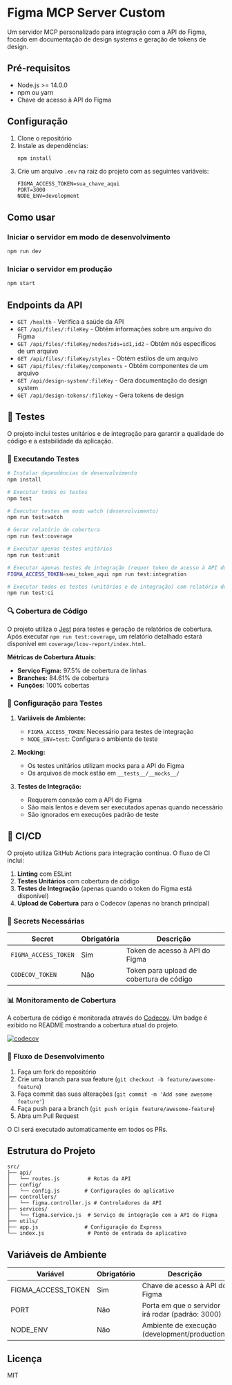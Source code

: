 # Figma MCP Server Custom

Um servidor MCP personalizado para integração com a API do Figma, focado em documentação de design systems e geração de tokens de design.

## Pré-requisitos

- Node.js >= 14.0.0
- npm ou yarn
- Chave de acesso à API do Figma

## Configuração

1. Clone o repositório
2. Instale as dependências:
   ```bash
   npm install
   ```
3. Crie um arquivo `.env` na raiz do projeto com as seguintes variáveis:
   ```
   FIGMA_ACCESS_TOKEN=sua_chave_aqui
   PORT=3000
   NODE_ENV=development
   ```

## Como usar

### Iniciar o servidor em modo de desenvolvimento

```bash
npm run dev
```

### Iniciar o servidor em produção

```bash
npm start
```

## Endpoints da API

- `GET /health` - Verifica a saúde da API
- `GET /api/files/:fileKey` - Obtém informações sobre um arquivo do Figma
- `GET /api/files/:fileKey/nodes?ids=id1,id2` - Obtém nós específicos de um arquivo
- `GET /api/files/:fileKey/styles` - Obtém estilos de um arquivo
- `GET /api/files/:fileKey/components` - Obtém componentes de um arquivo
- `GET /api/design-system/:fileKey` - Gera documentação do design system
- `GET /api/design-tokens/:fileKey` - Gera tokens de design

## 🧪 Testes

O projeto inclui testes unitários e de integração para garantir a qualidade do código e a estabilidade da aplicação.

### 🚀 Executando Testes

```bash
# Instalar dependências de desenvolvimento
npm install

# Executar todos os testes
npm test

# Executar testes em modo watch (desenvolvimento)
npm run test:watch

# Gerar relatório de cobertura
npm run test:coverage

# Executar apenas testes unitários
npm run test:unit

# Executar apenas testes de integração (requer token de acesso à API do Figma)
FIGMA_ACCESS_TOKEN=seu_token_aqui npm run test:integration

# Executar todos os testes (unitários e de integração) com relatório de cobertura
npm run test:ci
```

### 🔍 Cobertura de Código

O projeto utiliza o [Jest](https://jestjs.io/) para testes e geração de relatórios de cobertura. Após executar `npm run test:coverage`, um relatório detalhado estará disponível em `coverage/lcov-report/index.html`.

**Métricas de Cobertura Atuais:**
- **Serviço Figma:** 97.5% de cobertura de linhas
- **Branches:** 84.61% de cobertura
- **Funções:** 100% cobertas

### 🔧 Configuração para Testes

1. **Variáveis de Ambiente:**
   - `FIGMA_ACCESS_TOKEN`: Necessário para testes de integração
   - `NODE_ENV=test`: Configura o ambiente de teste

2. **Mocking:**
   - Os testes unitários utilizam mocks para a API do Figma
   - Os arquivos de mock estão em `__tests__/__mocks__/`

3. **Testes de Integração:**
   - Requerem conexão com a API do Figma
   - São mais lentos e devem ser executados apenas quando necessário
   - São ignorados em execuções padrão de teste

## 🚀 CI/CD

O projeto utiliza GitHub Actions para integração contínua. O fluxo de CI inclui:

1. **Linting** com ESLint
2. **Testes Unitários** com cobertura de código
3. **Testes de Integração** (apenas quando o token do Figma está disponível)
4. **Upload de Cobertura** para o Codecov (apenas no branch principal)

### 🔑 Secrets Necessárias

| Secret | Obrigatória | Descrição |
|--------|-------------|-----------|
| `FIGMA_ACCESS_TOKEN` | Sim | Token de acesso à API do Figma |
| `CODECOV_TOKEN` | Não | Token para upload de cobertura de código |

### 📊 Monitoramento de Cobertura

A cobertura de código é monitorada através do [Codecov](https://about.codecov.io/). Um badge é exibido no README mostrando a cobertura atual do projeto.

[![codecov](https://codecov.io/gh/seu-usuario/figma-mcp-server/branch/main/graph/badge.svg?token=SEU_TOKEN_AQUI)](https://codecov.io/gh/seu-usuario/figma-mcp-server)

### 🔄 Fluxo de Desenvolvimento

1. Faça um fork do repositório
2. Crie uma branch para sua feature (`git checkout -b feature/awesome-feature`)
3. Faça commit das suas alterações (`git commit -m 'Add some awesome feature'`)
4. Faça push para a branch (`git push origin feature/awesome-feature`)
5. Abra um Pull Request

O CI será executado automaticamente em todos os PRs.

## Estrutura do Projeto

```
src/
├── api/
│   └── routes.js         # Rotas da API
├── config/
│   └── config.js        # Configurações do aplicativo
├── controllers/
│   └── figma.controller.js # Controladores da API
├── services/
│   └── figma.service.js  # Serviço de integração com a API do Figma
├── utils/
├── app.js               # Configuração do Express
└── index.js              # Ponto de entrada do aplicativo
```

## Variáveis de Ambiente

| Variável | Obrigatório | Descrição |
|----------|-------------|-----------|
| FIGMA_ACCESS_TOKEN | Sim | Chave de acesso à API do Figma |
| PORT | Não | Porta em que o servidor irá rodar (padrão: 3000) |
| NODE_ENV | Não | Ambiente de execução (development/production) |

## Licença

MIT
